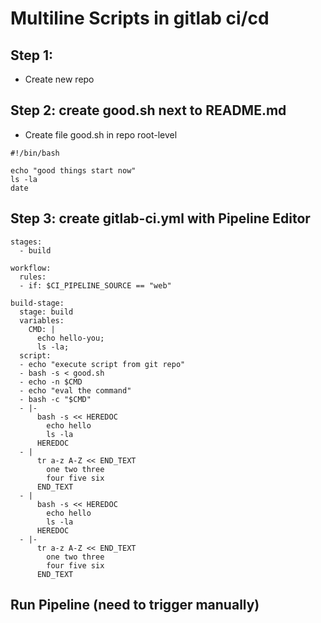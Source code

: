 # Multiline Scripts in gitlab ci/cd 

## Step 1: 

 * Create new repo

## Step 2: create good.sh next to README.md

  * Create file good.sh in repo root-level 

```
#!/bin/bash

echo "good things start now"
ls -la
date
```

## Step 3: create gitlab-ci.yml with Pipeline Editor 

```
stages:
  - build 

workflow:
  rules:
  - if: $CI_PIPELINE_SOURCE == "web"

build-stage:
  stage: build
  variables:
    CMD: |
      echo hello-you; 
      ls -la;
  script: 
  - echo "execute script from git repo"
  - bash -s < good.sh
  - echo -n $CMD
  - echo "eval the command"
  - bash -c "$CMD"
  - |-
      bash -s << HEREDOC
        echo hello 
        ls -la
      HEREDOC
  - |
      tr a-z A-Z << END_TEXT
        one two three
        four five six
      END_TEXT 
  - |
      bash -s << HEREDOC
        echo hello 
        ls -la
      HEREDOC
  - |-
      tr a-z A-Z << END_TEXT
        one two three
        four five six
      END_TEXT 

```

## Run Pipeline (need to trigger manually) 

